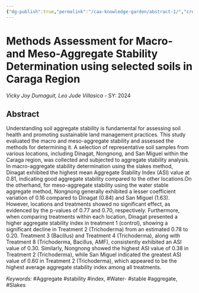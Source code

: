 ```yaml
---
{"dg-publish":true,"permalink":"/caa-knowledge-garden/abstract-1/","created":"2024-05-22T21:08:50.972+08:00"}
---
```


# Methods Assessment for Macro- and Meso-Aggregate Stability Determination using selected soils in Caraga Region
*Vicky Joy Dumaguit, Leo Jude Villasica* - SY: 2024
## Abstract
Understanding soil aggregate stability is fundamental for assessing soil health and promoting sustainable land management practices. This study evaluated the macro and meso-aggregate stability and assessed the methods for determining it. A selection of representative soil samples from various locations, including Dinagat, Nongnong, and San Miguel within the Caraga region, was collected and subjected to aggregate stability analysis.
In macro-aggregate stability determination using the slakes method, Dinagat exhibited the highest mean Aggregate Stability Index (ASI) value at 0.81, indicating good aggregate stability compared to the other locations.On the otherhand, for meso-aggregate stability using the water stable aggregate method, Nongnong generally exhibited a lesser coefficient variation of 0.16 compared to Dinagat (0.84) and San Miguel (1.63). However, locations and treatments showed no significant effect, as evidenced by the p-values of 0.77 and 0.70, respectively. Furthermore, when comparing treatments within each location, Dinagat presented a higher aggregate stability index in treatment 1 (control), showing a significant decline in Treatment 2 (Trichoderma) from an estimated 0.78 to 0.20. Treatment 3 (Bacillus) and Treatment 4 (Trichoderma), along with Treatment 8 (Trichoderma, Bacillus, AMF), consistently exhibited an ASI value of 0.30. Similarly, Nongnong showed the highest ASI value of 0.38 in Treatment 2 (Trichoderma), while San Miguel indicated the greatest ASI value of 0.60 in Treatment 2 (Trichoderma), which appeared to be the highest average aggregate stability index among all treatments.

*Keywords:* #Aggregate #stability #index, #Water- #stable #aggregate, #Slakes